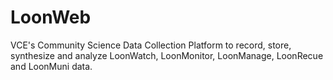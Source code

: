 # LoonWeb
VCE's Community Science Data Collection Platform to record, store, synthesize and analyze LoonWatch, LoonMonitor, LoonManage, LoonRecue and LoonMuni data.
